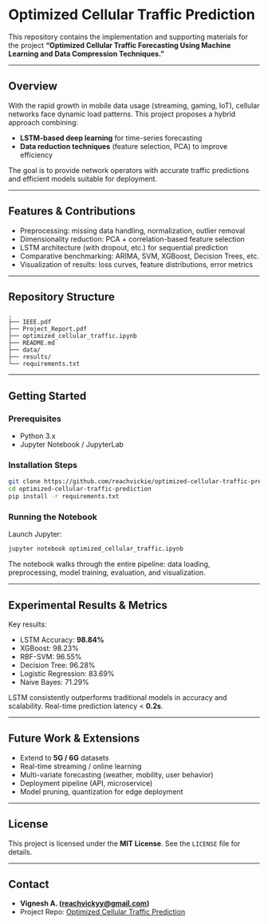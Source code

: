 # Optimized Cellular Traffic Prediction

This repository contains the implementation and supporting materials for the project **“Optimized Cellular Traffic Forecasting Using Machine Learning and Data Compression Techniques.”**

---

##  Overview

With the rapid growth in mobile data usage (streaming, gaming, IoT), cellular networks face dynamic load patterns. This project proposes a hybrid approach combining:

- **LSTM-based deep learning** for time-series forecasting  
- **Data reduction techniques** (feature selection, PCA) to improve efficiency  

The goal is to provide network operators with accurate traffic predictions and efficient models suitable for deployment.

---

##  Features & Contributions

- Preprocessing: missing data handling, normalization, outlier removal  
- Dimensionality reduction: PCA + correlation-based feature selection  
- LSTM architecture (with dropout, etc.) for sequential prediction  
- Comparative benchmarking: ARIMA, SVM, XGBoost, Decision Trees, etc.  
- Visualization of results: loss curves, feature distributions, error metrics  

---

## Repository Structure

```
.
├── IEEE.pdf
├── Project_Report.pdf
├── optimized_cellular_traffic.ipynb
├── README.md
├── data/                    
├── results/                 
└── requirements.txt         
```


---

## Getting Started

### Prerequisites

- Python 3.x  
- Jupyter Notebook / JupyterLab  

### Installation Steps

```bash
git clone https://github.com/reachvickie/optimized-cellular-traffic-prediction.git
cd optimized-cellular-traffic-prediction
pip install -r requirements.txt
```

### Running the Notebook

Launch Jupyter:

```bash
jupyter notebook optimized_cellular_traffic.ipynb
```

The notebook walks through the entire pipeline: data loading, preprocessing, model training, evaluation, and visualization.

---

## Experimental Results & Metrics

Key results:

- LSTM Accuracy: **98.84%**  
- XGBoost: 98.23%  
- RBF-SVM: 96.55%  
- Decision Tree: 96.28%  
- Logistic Regression: 83.69%  
- Naive Bayes: 71.29%  

LSTM consistently outperforms traditional models in accuracy and scalability. Real-time prediction latency < **0.2s**.

---

## Future Work & Extensions

- Extend to **5G / 6G** datasets  
- Real-time streaming / online learning  
- Multi-variate forecasting (weather, mobility, user behavior)  
- Deployment pipeline (API, microservice)  
- Model pruning, quantization for edge deployment  

---

## License

This project is licensed under the **MIT License**. See the `LICENSE` file for details.

---

## Contact

- **Vignesh A. (reachvickyy@gmail.com)**  
- Project Repo: [Optimized Cellular Traffic Prediction](https://github.com/reachvickie/optimized-cellular-traffic-prediction)

